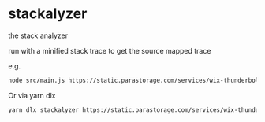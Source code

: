 # stackalyzer


the stack analyzer

run with a minified stack trace to get the source mapped trace

e.g.

```bash
node src/main.js https://static.parastorage.com/services/wix-thunderbolt-ds/dist/thunderboltViewerManager.d32d5e49.chunk.min.js:1:4366034
```

Or via yarn dlx

```bash
yarn dlx stackalyzer https://static.parastorage.com/services/wix-thunderbolt-ds/dist/thunderboltViewerManager.d32d5e49.chunk.min.js:1:4366034
```
